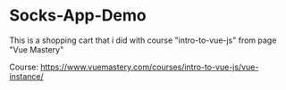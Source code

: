 # Socks-App-Demo

This is a shopping cart that i did with course "intro-to-vue-js" from page "Vue Mastery"

Course: https://www.vuemastery.com/courses/intro-to-vue-js/vue-instance/
